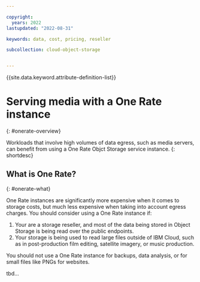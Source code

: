 ```yaml
---

copyright:
  years: 2022   
lastupdated: "2022-08-31"

keywords: data, cost, pricing, reseller

subcollection: cloud-object-storage


---
```


{{site.data.keyword.attribute-definition-list}}

# Serving media with a One Rate instance
{: #onerate-overview}

Workloads that involve high volumes of data egress, such as media servers, can benefit from using a One Rate Objct Storage service instance. 
{: shortdesc}

## What is One Rate?
{: #onerate-what}

One Rate instances are significantly more expensive when it comes to storage costs, but much less expensive when taking into account egress charges.  You should consider using a One Rate instance if:

1. Your are a storage reseller, and most of the data being stored in Object Storage is being read over the public endpoints.
2. Your storage is being used to read large files outside of IBM Cloud, such as in post-production film editing, satellite imagery, or music production.

You should not use a One Rate instance for backups, data analysis, or for small files like PNGs for websites.

tbd...
